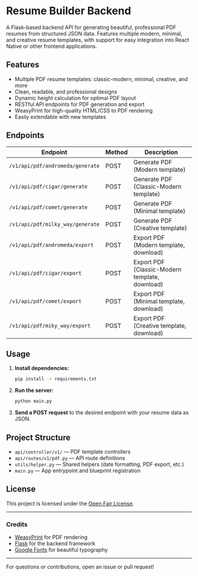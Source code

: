 # Resume Builder Backend

A Flask-based backend API for generating beautiful, professional PDF resumes from structured JSON data. Features multiple modern, minimal, and creative resume templates, with support for easy integration into React Native or other frontend applications.

## Features
- Multiple PDF resume templates: classic-modern, minimal, creative, and more
- Clean, readable, and professional designs
- Dynamic height calculation for optimal PDF layout
- RESTful API endpoints for PDF generation and export
- WeasyPrint for high-quality HTML/CSS to PDF rendering
- Easily extendable with new templates

## Endpoints

| Endpoint                        | Method | Description                                      |
|---------------------------------|--------|--------------------------------------------------|
| `/v1/api/pdf/andromeda/generate`| POST   | Generate PDF (Modern template)                   |
| `/v1/api/pdf/cigar/generate`    | POST   | Generate PDF (Classic-Modern template)           |
| `/v1/api/pdf/comet/generate`    | POST   | Generate PDF (Minimal template)                  |
| `/v1/api/pdf/milky_way/generate`| POST   | Generate PDF (Creative template)                 |
| `/v1/api/pdf/andromeda/export`  | POST   | Export PDF (Modern template, download)           |
| `/v1/api/pdf/cigar/export`      | POST   | Export PDF (Classic-Modern template, download)   |
| `/v1/api/pdf/comet/export`      | POST   | Export PDF (Minimal template, download)          |
| `/v1/api/pdf/miky_way/export`   | POST   | Export PDF (Creative template, download)         |

## Usage

1. **Install dependencies:**
   ```bash
   pip install -r requirements.txt
   ```
2. **Run the server:**
   ```bash
   python main.py
   ```
3. **Send a POST request** to the desired endpoint with your resume data as JSON.

## Project Structure
- `api/controller/v1/` — PDF template controllers
- `api/routes/v1/pdf.py` — API route definitions
- `utils/helper.py` — Shared helpers (date formatting, PDF export, etc.)
- `main.py` — App entrypoint and blueprint registration

## License
This project is licensed under the [Open Fair License](./LICENSE).

---

### Credits
- [WeasyPrint](https://weasyprint.org/) for PDF rendering
- [Flask](https://flask.palletsprojects.com/) for the backend framework
- [Google Fonts](https://fonts.google.com/) for beautiful typography

---

For questions or contributions, open an issue or pull request!
